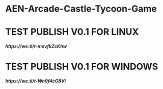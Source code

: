 # AEN-Arcade-Castle-Tycoon-Game

<h1>TEST PUBLISH V0.1 FOR LINUX</h1>
<h5>https://we.tl/t-mevfkZcKhw</h5>

<h1>TEST PUBLISH V0.1 FOR WINDOWS</h1>
<h5>https://we.tl/t-Wn9f4cG8Vi</h5>
